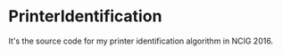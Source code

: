 # PrinterIdentification

It's the source code for my printer identification algorithm in NCIG 2016.
